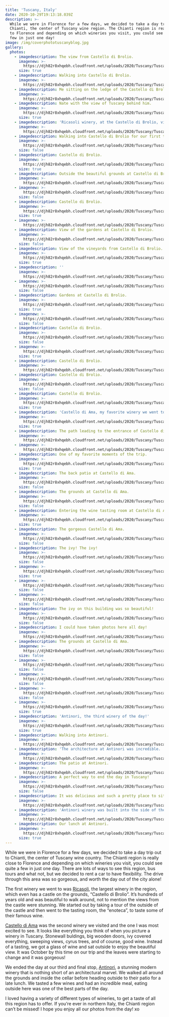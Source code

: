```yaml
---
title: 'Tuscany, Italy'
date: 2020-10-29T19:13:18.039Z
description: >-
  While we were in Florence for a few days, we decided to take a day trip out to
  Chianti, the center of Tuscany wine region. The Chianti region is really close
  to Florence and depending on which wineries you visit, you could see quite a
  few in just one day!
image: /img/coverphototuscanyblog.jpg
gallery:
  photos:
    - imagedescription: The view from Castello di Brolio.
      imagenew: >-
        https://djh82r8xhqebh.cloudfront.net/uploads/2020/Tuscany/Tuscany_Blog-1.jpg
      size: true
    - imagedescription: Walking into Castello di Brolio.
      imagenew: >-
        https://djh82r8xhqebh.cloudfront.net/uploads/2020/Tuscany/Tuscany_Blog-3.jpg
    - imagedescription: Me sitting on the ledge of the Castello di Brolio.
      imagenew: >-
        https://djh82r8xhqebh.cloudfront.net/uploads/2020/Tuscany/Tuscany_Blog-4.jpg
    - imagedescription: Nate with the view of Tuscany behind him.
      imagenew: >-
        https://djh82r8xhqebh.cloudfront.net/uploads/2020/Tuscany/Tuscany_Blog-2.jpg
      size: true
    - imagedescription: 'Ricasoli winery, at the Castello di Brolio, view of the gardens below.'
      imagenew: >-
        https://djh82r8xhqebh.cloudfront.net/uploads/2020/Tuscany/Tuscany_Blog-5.jpg
    - imagedescription: Walking into Castello di Brolio for our first tour.
      imagenew: >-
        https://djh82r8xhqebh.cloudfront.net/uploads/2020/Tuscany/Tuscany_Blog-6.jpg
      size: false
    - imagedescription: Castello di Brolio.
      imagenew: >-
        https://djh82r8xhqebh.cloudfront.net/uploads/2020/Tuscany/Tuscany_Blog-11.jpg
      size: true
    - imagedescription: Outside the beautiful grounds at Castello di Brolio.
      imagenew: >-
        https://djh82r8xhqebh.cloudfront.net/uploads/2020/Tuscany/Tuscany_Blog-7.jpg
    - imagenew: >-
        https://djh82r8xhqebh.cloudfront.net/uploads/2020/Tuscany/Tuscany_Blog-8.jpg
      size: false
    - imagedescription: Castello di Brolio.
      imagenew: >-
        https://djh82r8xhqebh.cloudfront.net/uploads/2020/Tuscany/Tuscany_Blog-12.jpg
      size: true
    - imagenew: >-
        https://djh82r8xhqebh.cloudfront.net/uploads/2020/Tuscany/Tuscany_Blog-9.jpg
    - imagedescription: View of the gardens at Castello di Brolio.
      imagenew: >-
        https://djh82r8xhqebh.cloudfront.net/uploads/2020/Tuscany/Tuscany_Blog-10.jpg
      size: false
    - imagedescription: View of the vineyards from Castello di Brolio.
      imagenew: >-
        https://djh82r8xhqebh.cloudfront.net/uploads/2020/Tuscany/Tuscany_Blog-19.jpg
      size: true
    - imagedescription: ''
      imagenew: >-
        https://djh82r8xhqebh.cloudfront.net/uploads/2020/Tuscany/Tuscany_Blog-13.jpg
    - imagenew: >-
        https://djh82r8xhqebh.cloudfront.net/uploads/2020/Tuscany/Tuscany_Blog-14.jpg
      size: false
    - imagedescription: Gardens at Castello di Brolio.
      imagenew: >-
        https://djh82r8xhqebh.cloudfront.net/uploads/2020/Tuscany/Tuscany_Blog-22.jpg
      size: true
    - imagenew: >-
        https://djh82r8xhqebh.cloudfront.net/uploads/2020/Tuscany/Tuscany_Blog-15.jpg
      size: false
    - imagedescription: Castello di Brolio.
      imagenew: >-
        https://djh82r8xhqebh.cloudfront.net/uploads/2020/Tuscany/Tuscany_Blog-16.jpg
      size: false
    - imagenew: >-
        https://djh82r8xhqebh.cloudfront.net/uploads/2020/Tuscany/Tuscany_Blog-23.jpg
      size: true
    - imagedescription: Castello di Brolio.
      imagenew: >-
        https://djh82r8xhqebh.cloudfront.net/uploads/2020/Tuscany/Tuscany_Blog-17.jpg
    - imagedescription: Castello di Brolio.
      imagenew: >-
        https://djh82r8xhqebh.cloudfront.net/uploads/2020/Tuscany/Tuscany_Blog-21.jpg
      size: false
    - imagedescription: Castello di Brolio.
      imagenew: >-
        https://djh82r8xhqebh.cloudfront.net/uploads/2020/Tuscany/Tuscany_Blog-18.jpg
      size: true
    - imagedescription: 'Castello di Ama, my favorite winery we went to.'
      imagenew: >-
        https://djh82r8xhqebh.cloudfront.net/uploads/2020/Tuscany/Tuscany_Blog-24.jpg
      size: true
    - imagedescription: The path leading to the entrance of Castello di Ama.
      imagenew: >-
        https://djh82r8xhqebh.cloudfront.net/uploads/2020/Tuscany/Tuscany_Blog-25.jpg
    - imagenew: >-
        https://djh82r8xhqebh.cloudfront.net/uploads/2020/Tuscany/Tuscany_Blog-35.jpg
    - imagedescription: One of my favorite moments of the trip.
      imagenew: >-
        https://djh82r8xhqebh.cloudfront.net/uploads/2020/Tuscany/Tuscany_Blog-43.jpg
      size: true
    - imagedescription: The back patio at Castello di Ama.
      imagenew: >-
        https://djh82r8xhqebh.cloudfront.net/uploads/2020/Tuscany/Tuscany_Blog-27.jpg
      size: false
    - imagedescription: The grounds at Castello di Ama.
      imagenew: >-
        https://djh82r8xhqebh.cloudfront.net/uploads/2020/Tuscany/Tuscany_Blog-26.jpg
      size: false
    - imagedescription: Entering the wine tasting room at Castello di Ama.
      imagenew: >-
        https://djh82r8xhqebh.cloudfront.net/uploads/2020/Tuscany/Tuscany_Blog-28.jpg
      size: true
    - imagedescription: The gorgeous Castello di Ama.
      imagenew: >-
        https://djh82r8xhqebh.cloudfront.net/uploads/2020/Tuscany/Tuscany_Blog-30.jpg
      size: false
    - imagedescription: The ivy! The ivy!
      imagenew: >-
        https://djh82r8xhqebh.cloudfront.net/uploads/2020/Tuscany/Tuscany_Blog-32.jpg
      size: false
    - imagenew: >-
        https://djh82r8xhqebh.cloudfront.net/uploads/2020/Tuscany/Tuscany_Blog-40.jpg
      size: true
    - imagenew: >-
        https://djh82r8xhqebh.cloudfront.net/uploads/2020/Tuscany/Tuscany_Blog-36.jpg
      size: false
    - imagenew: >-
        https://djh82r8xhqebh.cloudfront.net/uploads/2020/Tuscany/Tuscany_Blog-34.jpg
      size: false
    - imagedescription: The ivy on this building was so beautiful!
      imagenew: >-
        https://djh82r8xhqebh.cloudfront.net/uploads/2020/Tuscany/Tuscany_Blog-31.jpg
      size: false
    - imagedescription: I could have taken photos here all day!
      imagenew: >-
        https://djh82r8xhqebh.cloudfront.net/uploads/2020/Tuscany/Tuscany_Blog-37.jpg
    - imagedescription: The grounds at Castello di Ama.
      imagenew: >-
        https://djh82r8xhqebh.cloudfront.net/uploads/2020/Tuscany/Tuscany_Blog-29.jpg
      size: false
    - imagenew: >-
        https://djh82r8xhqebh.cloudfront.net/uploads/2020/Tuscany/Tuscany_Blog-38.jpg
      size: false
    - imagenew: >-
        https://djh82r8xhqebh.cloudfront.net/uploads/2020/Tuscany/Tuscany_Blog-41.jpg
      size: false
    - imagenew: >-
        https://djh82r8xhqebh.cloudfront.net/uploads/2020/Tuscany/Tuscany_Blog-39.jpg
      size: false
    - imagenew: >-
        https://djh82r8xhqebh.cloudfront.net/uploads/2020/Tuscany/Tuscany_Blog-42.jpg
      size: true
    - imagedescription: 'Antinori, the third winery of the day!'
      imagenew: >-
        https://djh82r8xhqebh.cloudfront.net/uploads/2020/Tuscany/Tuscany_Blog-44.jpg
      size: true
    - imagedescription: Walking into Antinori.
      imagenew: >-
        https://djh82r8xhqebh.cloudfront.net/uploads/2020/Tuscany/Tuscany_Blog-47.jpg
    - imagedescription: 'The architecture at Antinori was incredible. '
      imagenew: >-
        https://djh82r8xhqebh.cloudfront.net/uploads/2020/Tuscany/Tuscany_Blog-45.jpg
    - imagedescription: The patio at Antinori.
      imagenew: >-
        https://djh82r8xhqebh.cloudfront.net/uploads/2020/Tuscany/Tuscany_Blog-50.jpg
    - imagedescription: A perfect way to end the day in Tuscany!
      imagenew: >-
        https://djh82r8xhqebh.cloudfront.net/uploads/2020/Tuscany/Tuscany_Blog-51.jpg
      size: false
    - imagedescription: It was delicious and such a pretty place to sit and eat!
      imagenew: >-
        https://djh82r8xhqebh.cloudfront.net/uploads/2020/Tuscany/Tuscany_Blog-49.jpg
    - imagedescription: 'Antinori winery was built into the side of the hill, it was amazing!'
      imagenew: >-
        https://djh82r8xhqebh.cloudfront.net/uploads/2020/Tuscany/Tuscany_Blog-46.jpg
    - imagedescription: Our lunch at Antinori.
      imagenew: >-
        https://djh82r8xhqebh.cloudfront.net/uploads/2020/Tuscany/Tuscany_Blog-48.jpg
      size: true
---
```

While we were in Florence for a few days, we decided to take a day trip out to Chianti, the center of Tuscany wine country. The Chianti region is really close to Florence and depending on which wineries you visit, you could see quite a few in just one day. There are lots of ways to see this region, bus tours and what not, but we decided to rent a car to have flexibility. The drive through this area was so gorgeous, and worth the day out of the city alone!

The first winery we went to was [Ricasoli](https://ricasoli.com/), the largest winery in the region, which even has a castle on the grounds, “Castello di Brolio”. It’s hundreds of years old and was beautiful to walk around, not to mention the views from the castle were stunning. We started out by taking a tour of the outside of the castle and then went to the tasting room, the “enoteca”, to taste some of their famous wine.

[Castello di Ama](https://www.castellodiama.com/en/) was the second winery we visited and the one I was most excited to see. It looks like everything you think of when you picture a winery in Tuscany. Stonewall buldings, big wooden doors, ivy covered everything, sweeping views, cyrus trees, and of course, good wine. Instead of a tasting, we got a glass of wine and sat outside to enjoy the beautiful view. It was October by this time on our trip and the leaves were starting to change and it was gorgeous!

We ended the day at our third and final stop, [Antinori](https://www.antinori.it/it/tenuta/tenute-antinori/antinori-nel-chianti-classico/), a stunning modern winery that is nothing short of an architectural marvel. We walked all around the grounds and inside the cellar before heading outside to their patio for a late lunch. We tasted a few wines and had an incredible meal, eating outside here was one of the best parts of the day. 

I loved having a variety of different types of wineries, to get a taste of all this region has to offer. If you’re ever in northern Italy, the Chianti region can’t be missed! I hope you enjoy all our photos from the day! xo

